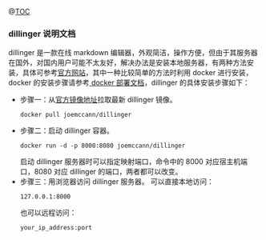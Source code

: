 @[TOC](Dillinger)
### dillinger 说明文档
dillinger 是一款在线 markdown 编辑器，外观简洁，操作方便，但由于其服务器在国外，对国内用户可能不太友好，解决办法是安装本地服务器，有两种方法安装，具体可参考[官方网站](https://dillinger.io/)，其中一种比较简单的方法时利用 docker 进行安装，docker 的安装步骤请参考[ docker 部署文档](https://dillinger.io/)，dillinger 的具体安装步骤如下：

- 步骤一：从[官方镜像地址](https://hub.docker.com/r/joemccann/dillinger)拉取最新 dillinger 镜像。
    ```
    docker pull joemccann/dillinger
    ```
- 步骤二：启动 dillinger 容器。
    ```
    docker run -d -p 8000:8080 joemccann/dillinger
    ```
    启动 dillinger 服务器时可以指定映射端口，命令中的 8000 对应宿主机端口，8080 对应 dillinger 的端口，两者都可以改变。
- 步骤三：用浏览器访问 dillinger 服务器。
    可以直接本地访问：
    ```
    127.0.0.1:8000
    ```
    也可以远程访问：
    ```
    your_ip_address:port
    ```